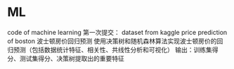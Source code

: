 # ML
code of machine learning
第一次提交：
dataset from kaggle
price prediction of boston 波士顿房价回归预测
使用决策树和随机森林算法实现波士顿房价的回归预测（包括数据统计特征、相关性、共线性分析和可视化）
输出：训练集得分、测试集得分、决策树提取出的重要特征

